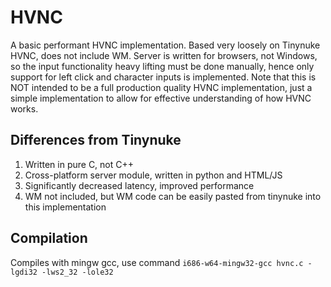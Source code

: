 # HVNC
A basic performant HVNC implementation. Based very loosely on Tinynuke HVNC, does not include WM. Server is written for browsers, not Windows, so the input functionality heavy lifting must be done manually, hence only support for left click and character inputs is implemented. Note that this is NOT intended to be a full production quality HVNC implementation, just a simple implementation to allow for effective understanding of how HVNC works.

## Differences from Tinynuke
1. Written in pure C, not C++
2. Cross-platform server module, written in python and HTML/JS
3. Significantly decreased latency, improved performance
4. WM not included, but WM code can be easily pasted from tinynuke into this implementation

## Compilation
Compiles with mingw gcc, use command `i686-w64-mingw32-gcc hvnc.c -lgdi32 -lws2_32 -lole32`
